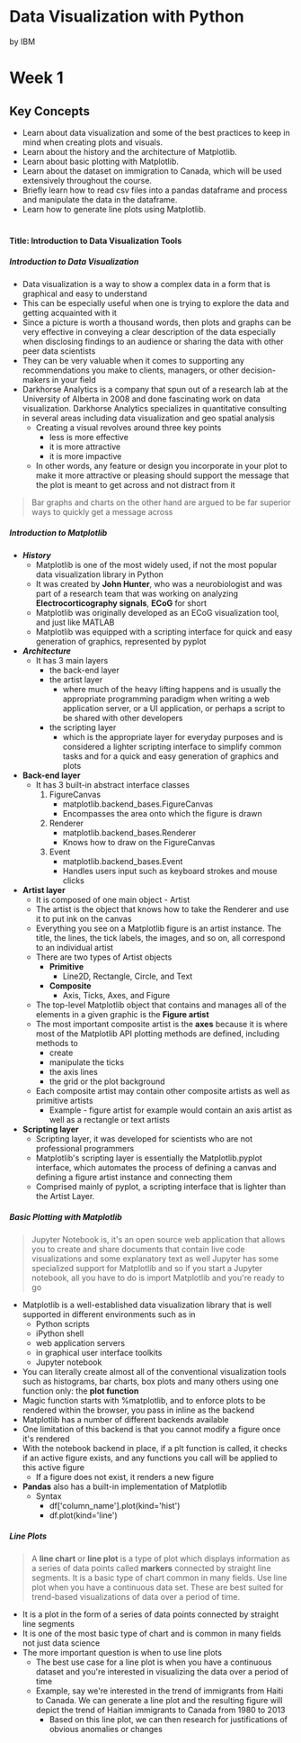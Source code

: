 Data Visualization with Python
===============================

by IBM

# Week 1

## Key Concepts
* Learn about data visualization and some of the best practices to keep in mind when creating plots and visuals.
* Learn about the history and the architecture of Matplotlib.
* Learn about basic plotting with Matplotlib.
* Learn about the dataset on immigration to Canada, which will be used extensively throughout the course.
* Briefly learn how to read csv files into a pandas dataframe and process and manipulate the data in the dataframe.
* Learn how to generate line plots using Matplotlib.

#
#### Title: Introduction to Data Visualization Tools

##### Introduction to Data Visualization

* Data visualization is a way to show a complex data in a form that is graphical and easy to understand
* This can be especially useful when one is trying to explore the data and getting acquainted with it
* Since a picture is worth a thousand words, then plots and graphs can be very effective in conveying a clear description of the data especially when disclosing findings to an audience or sharing the data with other peer data scientists
* They can be very valuable when it comes to supporting any recommendations you make to clients, managers, or other decision-makers in your field
* Darkhorse Analytics is a company that spun out of a research lab at the University of Alberta in 2008 and done fascinating work on data visualization. Darkhorse Analytics specializes in quantitative consulting in several areas including data visualization and geo spatial analysis
	* Creating a visual revolves around three key points
		* less is more effective
		* it is more attractive
		* it is more impactive
	* In other words, any feature or design you incorporate in your plot to make it more attractive or pleasing should support the message that the plot is meant to get across and not distract from it

> Bar graphs and charts on the other hand are argued to be far superior ways to quickly get a message across

##### Introduction to Matplotlib

* ***History***
	* Matplotlib is one of the most widely used, if not the most popular data visualization library in Python
	* It was created by **John Hunter**, who was a neurobiologist and was part of a research team that was working on analyzing **Electrocorticography signals**, **ECoG** for short
	* Matplotlib was originally developed as an ECoG visualization tool, and just like MATLAB
	* Matplotlib was equipped with a scripting interface for quick and easy generation of graphics, represented by pyplot
* ***Architecture***
	* It has 3 main layers
		* the back-end layer
		* the artist layer
			* where much of the heavy lifting happens and is usually the appropriate programming paradigm when writing a web application server, or a UI application, or perhaps a script to be shared with other developers
		* the scripting layer
			* which is the appropriate layer for everyday purposes and is considered a lighter scripting interface to simplify common tasks and for a quick and easy generation of graphics and plots
* **Back-end layer**
	* It has 3 built-in abstract interface classes
		1. FigureCanvas
			* matplotlib.backend_bases.FigureCanvas
			* Encompasses the area onto which the figure is drawn
		1. Renderer
			* matplotlib.backend_bases.Renderer
			* Knows how to draw on the FigureCanvas
		1. Event
			* matplotlib.backend_bases.Event
			* Handles users input such as keyboard strokes and mouse clicks
* **Artist layer**
	* It is composed of one main object - Artist
	* The artist is the object that knows how to take the Renderer and use it to put ink on the canvas
	* Everything you see on a Matplotlib figure is an artist instance. The title, the lines, the tick labels, the images, and so on, all correspond to an individual artist
	* There are two types of Artist objects
		* **Primitive**
			* Line2D, Rectangle, Circle, and Text
		* **Composite**
			* Axis, Ticks, Axes, and Figure
	* The top-level Matplotlib object that contains and manages all of the elements in a given graphic is the **Figure artist**
	* The most important composite artist is the **axes** because it is where most of the Matplotlib API plotting methods are defined, including methods to 
		* create
		* manipulate the ticks
		* the axis lines
		* the grid or the plot background
	* Each composite artist may contain other composite artists as well as primitive artists
		* Example - figure artist for example would contain an axis artist as well as a rectangle or text artists
* **Scripting layer**
	* Scripting layer, it was developed for scientists who are not professional programmers
	* Matplotlib's scripting layer is essentially the Matplotlib.pyplot interface, which automates the process of defining a canvas and defining a figure artist instance and connecting them
	* Comprised mainly of pyplot, a scripting interface that is lighter than the Artist Layer.


##### Basic Plotting with Matplotlib

> Jupyter Notebook is, it's an open source web application that allows you to create and share documents that contain live code visualizations and some explanatory text as well
> Jupyter has some specialized support for Matplotlib and so if you start a Jupyter notebook, all you have to do is import Matplotlib and you're ready to go

* Matplotlib is a well-established data visualization library that is well supported in different environments such as in 
	* Python scripts
	* iPython shell
	* web application servers
	* in graphical user interface toolkits
	* Jupyter notebook
* You can literally create almost all of the conventional visualization tools such as histograms, bar charts, box plots and many others using one function only: the **plot function**
* Magic function starts with %matplotlib, and to enforce plots to be rendered within the browser, you pass in inline as the backend
* Matplotlib has a number of different backends available
* One limitation of this backend is that you cannot modify a figure once it's rendered
* With the notebook backend in place, if a plt function is called, it checks if an active figure exists, and any functions you call will be applied to this active figure
	* If a figure does not exist, it renders a new figure
* **Pandas** also has a built-in implementation of Matplotlib
	* Syntax
		* df['column_name'].plot(kind='hist')
		* df.plot(kind='line')


##### Line Plots

> A **line chart** or **line plot** is a type of plot which displays information as a series of data points called **markers** connected by straight line segments.
It is a basic type of chart common in many fields.
Use line plot when you have a continuous data set.
These are best suited for trend-based visualizations of data over a period of time.

* It is a plot in the form of a series of data points connected by straight line segments
* It is one of the most basic type of chart and is common in many fields not just data science
* The more important question is when to use line plots
	* The best use case for a line plot is when you have a continuous dataset and you're interested in visualizing the data over a period of time
	* Example, say we're interested in the trend of immigrants from Haiti to Canada. We can generate a line plot and the resulting figure will depict the trend of Haitian immigrants to Canada from 1980 to 2013
		* Based on this line plot, we can then research for justifications of obvious anomalies or changes
